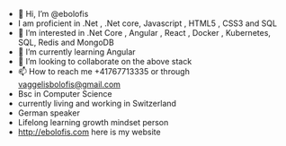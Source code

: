 - 👋 Hi, I’m @ebolofis
- I am proficient in .Net , .Net core, Javascript , HTML5 , CSS3 and SQL
- 👀 I’m interested in .Net Core , Angular , React , Docker , Kubernetes, SQL, Redis and MongoDB
- 🌱 I’m currently learning Angular 
- 💞️ I’m looking to collaborate on the above stack
- 📫 How to reach me +41767713335 or through vaggelisbolofis@gmail.com
- Bsc in Computer Science 
- currently living and working in Switzerland
- German speaker
- Lifelong learning growth mindset person
- http://ebolofis.com here is my website 


<!---
ebolofis/ebolofis is a ✨ special ✨ repository because its `README.md` (this file) appears on your GitHub profile.
You can click the Preview link to take a look at your changes.
--->
